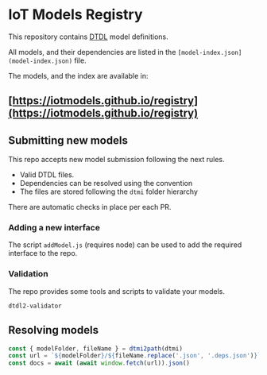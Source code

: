 # IoT Models Registry

This repository contains [DTDL](https://aka.ms/dtdl) model definitions.

All models, and their dependencies are listed in the `[model-index.json](model-index.json)` file.

The models, and the index are available in:

## [https://iotmodels.github.io/registry](https://iotmodels.github.io/registry)

## Submitting new models

This repo accepts new model submission following the next rules.

- Valid DTDL files.
- Dependencies can be resolved using the convention
- The files are stored following the `dtmi` folder hierarchy

There are automatic checks in place per each PR.

### Adding a new interface

The script `addModel.js` (requires node) can be used to add the required interface to the repo.

### Validation

The repo provides some tools and scripts to validate your models.

`dtdl2-validator`

## Resolving models

```javascript
const { modelFolder, fileName } = dtmi2path(dtmi)
const url = `${modelFolder}/${fileName.replace('.json', '.deps.json')}`
const docs = await (await window.fetch(url)).json()
```
